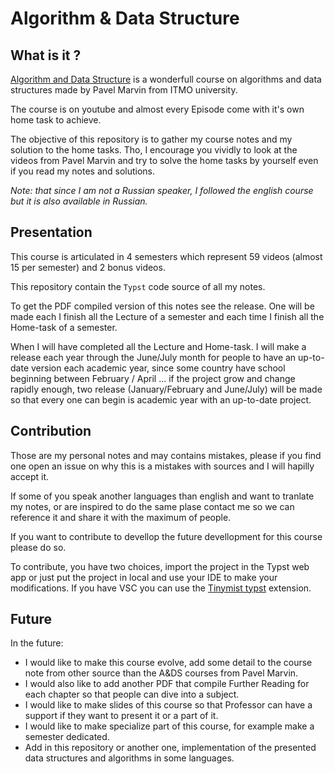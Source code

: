 # Algorithm & Data Structure

## What is it ? 

[Algorithm and Data Structure](https://www.youtube.com/playlist?list=PLrS21S1jm43igE57Ye_edwds_iL7ZOAG4) is a wonderfull course on algorithms and data structures made by Pavel Marvin from ITMO university. 

The course is on youtube and almost every Episode come with it's own home task to achieve. 

The objective of this repository is to gather my course notes and my solution to the home tasks. Tho, I encourage you vividly to look at the videos from Pavel Marvin and try to solve the home tasks by yourself even if you read my notes and solutions. 

_Note: that since I am not a Russian speaker, I followed the english course but it is also available in Russian._ 

## Presentation 

This course is articulated in 4 semesters which represent 59 videos (almost 15 per semester) and 2 bonus videos. 

This repository contain the `Typst` code source of all my notes. 

To get the PDF compiled version of this notes see the release. One will be made each I finish all the Lecture of a semester and each time I finish all the Home-task of a semester. 

When I will have completed all the Lecture and Home-task. I will make a release each year through the June/July month for people to have an up-to-date version each academic year, since some country have school beginning between February / April ... if the project grow and change rapidly enough, two release (January/February and June/July) will be made so that every one can begin is academic year with an up-to-date project. 

## Contribution 

Those are my personal notes and may contains mistakes, please if you find one open an issue on why this is a mistakes with sources and I will hapilly accept it. 

If some of you speak another languages than english and want to tranlate my notes, or are inspired to do the same plase contact me so we can reference it and share it with the maximum of people. 

If you want to contribute to devellop the future devellopment for this course please do so. 

To contribute, you have two choices, import the project in the Typst web app or just put the project in local and use your IDE to make your modifications. If you have VSC you can use the [Tinymist typst](https://marketplace.visualstudio.com/items?itemName=myriad-dreamin.tinymist) extension. 

## Future 

In the future: 
* I would like to make this course evolve, add some detail to the course note from other source than the A&DS courses from Pavel Marvin.
* I would also like to add another PDF that compile Further Reading for each chapter so that people can dive into a subject.
* I would like to make slides of this course so that Professor can have a support if they want to present it or a part of it.
* I would like to make specialize part of this course, for example make a semester dedicated.
* Add in this repository or another one, implementation of the presented data structures and algorithms in some languages. 
